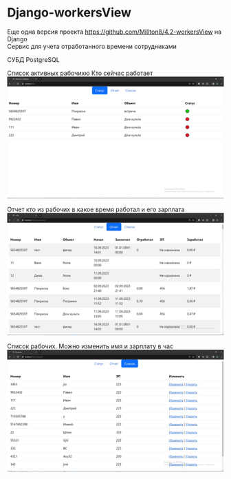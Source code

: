 # Django-workersView
Еще одна версия проекта https://github.com/Millton8/4.2-workersView на Django<br/>
Сервис для учета отработанного времени сотрудниками

СУБД PostgreSQL

Список активных рабочихю Кто сейчас работает
![](https://github.com/Millton8/4.2.3-workersView-Django/blob/main/screensdjview/status.jpg)

Отчет кто из рабочих в какое время работал и его зарплата
![](https://github.com/Millton8/4.2.3-workersView-Django/blob/main/screensdjview/genereallist.jpg)

Список рабочих. Можно изменить имя и зарплату в час
![](https://github.com/Millton8/4.2.3-workersView-Django/blob/main/screensdjview/wlist.jpg)
